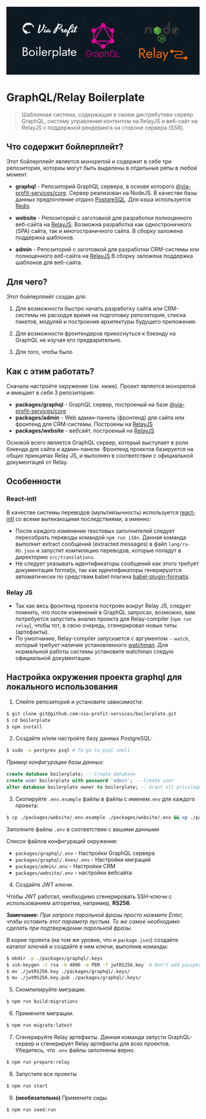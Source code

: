 ![project-cover](./assets/via-profit-services-cover.png)

# GraphQL/Relay Boilerplate

> Шаблонная система, содержащая в своем дистрибутиве сервер GraphQL, систему управления контентом на RelayJS и веб-сайт на RelayJS с поддержкой рендеринга на стороне сервера (SSR).

## Что содержит бойлерплейт?

Этот бойлерплейт является монорепой и содержит в себе три репозитория, котореы могут быть выделены в отдельные репы в любой момент.

- **graphql** - Репозиторий GraphQL сервера, в основе которого [@via-profit-services/core](https://github.com/via-profit-services/core). Сервер реализован на NodeJS. В качестве базы данных предпочтение отдано [PostgreSQL](https://www.postgresql.org). Для кэша используется [Redis](https://redis.io)

- **website** - Репозиторий с заготовкой для разработки полноценного веб-сайта на [RelayJS](https://relay.dev). Возможна разработка как одностроничного (SPA) сайта, так и многостраничного сайта. В сборку заложена поддержка шаблонов.

- **admin** - Репозиторий с заготовкой для разработки CRM-системы или полноценного веб-сайта на [RelayJS](https://relay.dev).В сборку заложена поддержка шаблонов для веб-сайта.

## Для чего?

Этот бойлерплейт создан для:

1.  Для возможности быстро начать разработку сайта или CRM-системы не расходуя время на подготовку репозитория, списка пакетов, модулей и построения архитектуры будущего приложения.

2.  Для возможности фронтендеров прикоснуться к бэкэнду на GraphQL не изучая его предварительно.

3.  Для того, чтобы было

## Как с этим работать?

Сначала настройте окружение (см. ниже).
Проект является монорепой и вмещает в себя 3 репозитория:

 - **packages/graphql** - GraphQL сервер, построеный на базе [@via-profit-services/core](https://github.com/via-profit-services/core)
 - **packages/admin** - Web админ-панель (фронтенд) для сайта или фронтенд для CRM-системы. Построены на [RelayJS](https://relay.dev)
 - **packages/website** - вебсайт, построеный на [RelayJS](https://relay.dev)

Основой всего является GraphQL сервер, который выступает в роли бэкенда для сайта и админ-панели. Фронтенд проектов базируется на общих принципах Relay JS, и выполнен в соответствии с официальной документацей от Relay.

## Особенности

### React-intl

В качестве системы переводов (мультиязычность) используется [react-intl](https://formatjs.io/docs/react-intl) со всеми вытекающими последствиями, а именно:
 - После каждого изменения текстовых заполнителей следует пересобрать переводы командой `npm run i18n`. Данная команда выполнит extract сообщений (extracted messages) в файл `lang/ru-RU.json` и запустит компиляцию переводов, которые попадут в директорию `src/translations`.
 - Не следует указывать идентификаторы сообщений как этого требует документация formatjs, так как идентификаторы генерируются автоматически по средствам babel плагина [babel-plugin-formatjs](https://github.com/formatjs/formatjs#readme).

### Relay JS

 - Так как весь фронтенд проекта построен вокруг Relay JS, следует помнить, что после изменений в GraphQL запросах, возможно, вам потребуется запустить анализ проекта для Relay-compiler (`npm run relay`), чтобы тот, в свою очередь, сгенерировал новые типы (артефакты).
 - По умолчанию, Relay-compiler запускается с аргументом `--watch`, который требует наличие установленного [watchman](https://facebook.github.io/watchman/). Для нормальной работы системы установите watchman следую официальной документации.

## Настройка окружения проекта graphql для локального использования

1. Слейте репозиторий и установите зависимости:

```bash
$ git clone git@github.com:via-profit-services/boilerplate.git
$ cd boilerplate
$ npm install
```

2. Создайте и/или настройте базу данных PostgreSQL:

```bash
$ sudo -u postgres psql # To go to psql shell
```

_Пример конфигурации базы данных_:

```sql
create database boilerplate; -- Create database
create user boilerplate with password 'admin'; -- Create user
alter database boilerplate owner to boilerplate; -- Grant all privileges
```

3. Скопируйте `.env.example` файлы в файлы с именем`.env` для каждого проекта:

```bash
$ cp ./packages/website/.env.example ./packages/website/.env && cp ./packages/admin/.env.example ./packages/admin/.env && cp ./packages/graphql/.env.example ./packages/graphql/.env && cp ./packages/graphql/.knex/.env.example ./packages/graphql/.knex/.env
```

Заполните файлы `.env` в соответствии с вашими данными

Список файлов конфигураций  окружения:

 - `packages/graphql/.env` - Настройки GraphQL сервера
 - `packages/graphql/.knex/.env` - Настройки миграций
 - `packages/admin/.env` - Настройки CRM
 - `packages/website/.env` - настройки вебсайта

4. Создайте JWT ключи.

Чтобы JWT работал, необходимо сгенерировать SSH-ключи с использованием алгоритма, например, **RS256**.

**Замечание:** _При запросе парольной фразы просто нажмите Enter, чтобы оставить этот параметр пустым. То же самое необходимо сделать при подтверждении парольной фразы._

В корне проекта (на том же уровне, что и `package.json`) создайте каталог ключей и создайте в нем ключи, выполнив команды:

```bash
$ mkdir -p ./packages/graphql/.keys
$ ssh-keygen -t rsa -b 4096 -m PEM -f jwtRS256.key  # Don't add passphrase, just press Enter
$ mv ./jwtRS256.key ./packages/graphql/.keys/
$ mv ./jwtRS256.key.pub ./packages/graphql/.keys/
```

5. Скомпилируйте миграции.

```bash
$ npm run build:migrations
```

6. Примените миграции.

```bash
$ npm run migrate:latest
```

7. Сгенерируйте Relay артефакты. Данная команда запусти GraphQL-сервер и сгенерирует Relay артефакты для всех проектов. Убедитесь, что `.env` файлы заполнены верно.

```bash
$ npm run prepare:relay
```

8. Запустите все проекты

```bash
$ npm run start
```

9. **(необязательно)** Примените сиды.

```bash
$ npm run seed:run
```
